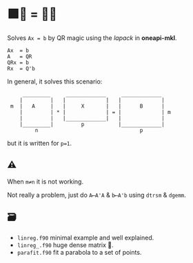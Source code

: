 # 🟪🔴 = 🔷🔺



Solves ```Ax = b```  by QR magic using the *lapack* in **oneapi-mkl**.

```
Ax  = b
A   = QR
QRx = b
Rx  = Q'b
```
In general, it solves this scenario:

```
     _________     _____________     _____________
    |         |   |             |   |             |
 m  |   A     |   |     X       |   |      B      |
    |         | * |             | = |             | m
    |         |   |_____________|   |             |
    |_________|         p           |_____________|
         n                                 p
```

but it is written for ```p=1```.

## ⚠ 

When ```m≠n```  it is not working.  

Not really a problem, just do ```A⟵A'A``` & ```b⟵A'b``` using ```dtrsm``` & ```dgemm```.

## 🗃

* ```linreg.f90``` minimal example and well explained.
* ```linreg_.f90``` huge dense matrix 🤪.
* ```parafit.f90``` fit a parabola to a set of points.

